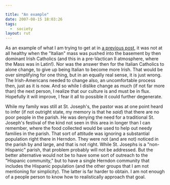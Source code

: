 ```yaml
---

title: "An example"
date: 2007-08-15 18:03:26
tags:
  -  society
layout: rut
---
```


As an example of what I am trying to get at in [a previous post](http://www.schierer.org/~luke/log/20070813-0956/the-melting-pot-as-a-crock-pot), it was not at all healthy when the "Italian" mass was pushed into the basement by then dominant Irish Catholics (and this in a pre-Vactican II atmosphere, where the Mass was in Latin!).  Nor was the answer then for the Italian Catholics to alone change, to give up being Italian to become more Irish.  That would be over simplifying for one thing, but in an equally real sense, it is just wrong.  The Irish-Americans needed to change also, an uncomfortable process then, just as it is now.  And so while I dislike change as much (if not far more than) the next person, I realize that our culture is and must be in flux.  Hopefully it will improve, I fear it all to possible it could further degenerate. 

While my family was still at St. Joseph's, the pastor was at one point heard to infer (if not outright state, my memory is that he *said*) that there are no poor people in the parish.  He was denying the need for a traditional St. Joseph's festival of the kind not seen in this area in longer than I can remember, where the food collected would be used to help out needy families in the parish.  That sort of attitude was ignoring a substantial population right there in Herndon.  They were not (and are not) noticed in the parish by and large, and that is not right.  While St. Josephs is a "non-Hispanic" parish, that problem probably will not be addressed.  But the better alternative would not be to have some sort of outreach to the "Hispanic community," but to have a single Herndon community that includes the Hispanic population (and the other groups that I am not mentioning for simplicity).  The latter is far harder to obtain.  I am not enough of a people person to know how to realistically approach that goal. 

